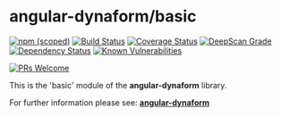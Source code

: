 # angular-dynaform/basic

[![npm (scoped)](https://img.shields.io/npm/v/@angular-dynaform/basic.svg?colorB=007ec6)](https://www.npmjs.com/package/%40angular-dynaform%2Fbasic)
[![Build Status](https://api.travis-ci.org/gms1/angular-dynaform.svg?branch=master)](https://travis-ci.org/gms1/angular-dynaform)
[![Coverage Status](https://img.shields.io/coveralls/github/gms1/angular-dynaform/master.svg)](https://coveralls.io/github/gms1/angular-dynaform?branch=master)
[![DeepScan Grade](https://deepscan.io/api/projects/698/branches/1106/badge/grade.svg)](https://deepscan.io/dashboard/#view=project&pid=698&bid=1106)
[![Dependency Status](https://david-dm.org/gms1/angular-dynaform.svg)](https://david-dm.org/gms1/angular-dynaform)
[![Known Vulnerabilities](https://snyk.io/test/github/gms1/angular-dynaform/badge.svg)](https://snyk.io/test/github/gms1/angular-dynaform)

[![PRs Welcome](https://img.shields.io/badge/PRs-welcome-brightgreen.svg?style=flat-square)](http://makeapullrequest.com)

This is the 'basic' module of the **angular-dynaform** library.

For further information please see:
[**angular-dynaform**](https://github.com/gms1/angular-dynaform/)
